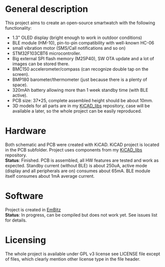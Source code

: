 # General description
This project aims to create an open-source smartwatch with the following functionality:
- 1.3" OLED display (bright enough to work in outdoor conditions)
- BLE module (HM-10), pin-to-pin compatibility with well-known HC-06
- small vibration motor (SMS/Call notifications and so on)
- STM32F103CBT6 microcontroller.
- Big external SPI flash memory (M25P40), SW OTA update and a lot of images can be stored there.
- BMC150 accelerometer/compass (can recognize double tap on the screen).
- BMP180 barometer/thermometer (just because there is a plenty of space).
- 320mAh battery allowing more than 1 week standby time (with BLE active).
- PCB size: 37*25, complete assembled height should be about 10mm.
- 3D models for all parts are in my [KiCAD_libs](https://github.com/Sl-Alex/KiCAD_libs) repository, case will be available a later, so the whole project can be easily reproduced.

# Hardware
Both schematic and PCB were created with KiCAD. KiCAD project is located in the PCB subfolder. Project uses components from my [KiCAD_libs](https://github.com/Sl-Alex/KiCAD_libs) repository.<br />
**Status**: Finished. PCB is assembled, all HW features are tested and work as expected. Standby current (without BLE) is about 250uA, active mode (display and all peripherals are on) consumes about 65mA. BLE module itself consumes about 1mA average current.

# Software
Project is created in [EmBitz](http://www.emblocks.org/web/)<br />
**Status**: In progress, can be compiled but does not work yet. See issues list for details.<br />

# Licensing
The whole project is available under GPL v3 license see LICENSE file except of files, which clearly mention other license type in the file header.
